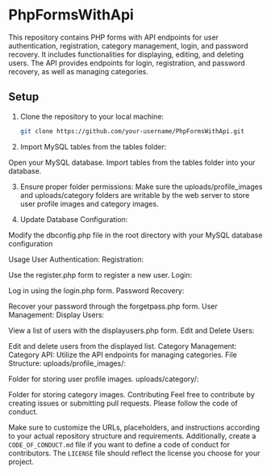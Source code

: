 # PhpFormsWithApi

This repository contains PHP forms with API endpoints for user authentication, registration, category management, login, and password recovery. It includes functionalities for displaying, editing, and deleting users. The API provides endpoints for login, registration, and password recovery, as well as managing categories.

## Setup

1. Clone the repository to your local machine:

   ```bash
   git clone https://github.com/your-username/PhpFormsWithApi.git

2) Import MySQL tables from the tables folder:

Open your MySQL database.
Import tables from the tables folder into your database.

3) Ensure proper folder permissions:
Make sure the uploads/profile_images and uploads/category folders are writable by the web server to store user profile images and category images.

4) Update Database Configuration:

Modify the dbconfig.php file in the root directory with your MySQL database configuration

Usage
User Authentication:
Registration:

Use the register.php form to register a new user.
Login:

Log in using the login.php form.
Password Recovery:

Recover your password through the forgetpass.php form.
User Management:
Display Users:

View a list of users with the displayusers.php form.
Edit and Delete Users:

Edit and delete users from the displayed list.
Category Management:
Category API:
Utilize the API endpoints for managing categories.
File Structure:
uploads/profile_images/:

Folder for storing user profile images.
uploads/category/:

Folder for storing category images.
Contributing
Feel free to contribute by creating issues or submitting pull requests. Please follow the code of conduct.


Make sure to customize the URLs, placeholders, and instructions according to your actual repository structure and requirements. Additionally, create a `CODE_OF_CONDUCT.md` file if you want to define a code of conduct for contributors. The `LICENSE` file should reflect the license you choose for your project.
